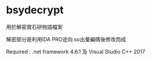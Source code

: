 # bsydecrypt

用於解密寶石研物語檔案

解密部分是利用IDA PRO逆向.so出彙編碼後修改而成

Required : .net framework 4.6.1 及 Visual Studio C++ 2017
